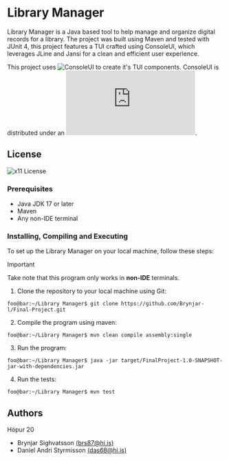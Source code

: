 # Library Manager

Library Manager is a Java based tool to help manage and organize digital records for a library. The project was built using Maven and tested with JUnit 4, this project features a TUI crafted using ConsoleUI, which leverages JLine and Jansi for a clean and efficient user experience.

This project uses ![ConsoleUI](https://github.com/awegmann/consoleui) to create it's TUI components.
ConsoleUI is distributed under an ![Apache License 2.0](https://github.com/awegmann/consoleui/blob/master/LICENSE.txt).

## License

![x11 License](LICENSE)

### Prerequisites

- Java JDK 17 or later
- Maven
- Any non-IDE terminal

### Installing, Compiling and Executing

To set up the Library Manager on your local machine, follow these steps:
> [!IMPORTANT]
> Take note that this program only works in **non-IDE** terminals.

1. Clone the repository to your local machine using Git:
```console
foo@bar:~/Library Manager$ git clone https://github.com/Brynjar-l/Final-Project.git
```
2. Compile the program using maven:
```console
foo@bar:~/Library Manager$ mvn clean compile assembly:single
```
3. Run the program:
```console
foo@bar:~/Library Manager$ java -jar target/FinalProject-1.0-SNAPSHOT-jar-with-dependencies.jar
```
4. Run the tests:
```console
foo@bar:~/Library Manager$ mvn test
```

## Authors
Hópur 20
- Brynjar Sighvatsson [(brs87@hi.is)](mailto:brs87@hi.is)
- Daníel Andri Styrmisson [(das68@hi.is)](mailto:das68@hi.is)

